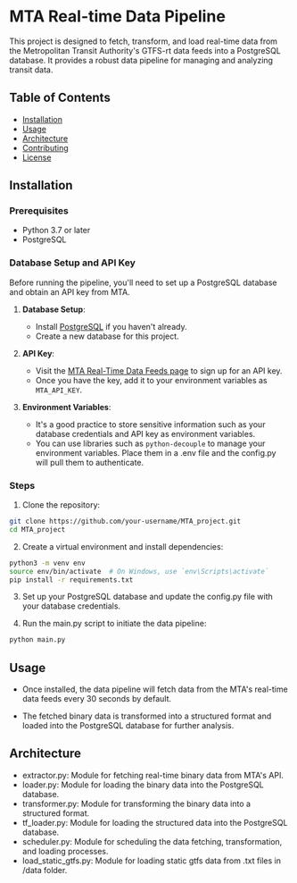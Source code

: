 # MTA Real-time Data Pipeline

This project is designed to fetch, transform, and load real-time data from the Metropolitan Transit Authority's GTFS-rt data feeds into a PostgreSQL database. It provides a robust data pipeline for managing and analyzing transit data.

## Table of Contents
- [Installation](#installation)
- [Usage](#usage)
- [Architecture](#architecture)
- [Contributing](#contributing)
- [License](#license)

## Installation

### Prerequisites
- Python 3.7 or later
- PostgreSQL

### Database Setup and API Key
Before running the pipeline, you'll need to set up a PostgreSQL database and obtain an API key from MTA.

1. **Database Setup**:
   - Install [PostgreSQL](https://www.postgresql.org/download/) if you haven't already.
   - Create a new database for this project.

2. **API Key**:
   - Visit the [MTA Real-Time Data Feeds page](https://api.mta.info/#/signup) to sign up for an API key.
   - Once you have the key, add it to your environment variables as `MTA_API_KEY`.

3. **Environment Variables**:
   - It's a good practice to store sensitive information such as your database credentials and API key as environment variables.
   - You can use libraries such as `python-decouple` to manage your environment variables. Place them in a .env file and the config.py will pull them to authenticate.

### Steps

1. Clone the repository:
```bash
git clone https://github.com/your-username/MTA_project.git
cd MTA_project
```

2. Create a virtual environment and install dependencies:
```bash
python3 -m venv env
source env/bin/activate  # On Windows, use `env\Scripts\activate`
pip install -r requirements.txt
```

3. Set up your PostgreSQL database and update the config.py file with your database credentials.

4. Run the main.py script to initiate the data pipeline:
```bash
python main.py
```

## Usage

- Once installed, the data pipeline will fetch data from the MTA's real-time data feeds every 30 seconds by default.

- The fetched binary data is transformed into a structured format and loaded into the PostgreSQL database for further analysis.

## Architecture

- extractor.py: Module for fetching real-time binary data from MTA's API.
- loader.py: Module for loading the binary data into the PostgreSQL database.
- transformer.py: Module for transforming the binary data into a structured format.
- tf_loader.py: Module for loading the structured data into the PostgreSQL database.
- scheduler.py: Module for scheduling the data fetching, transformation, and loading processes.
- load_static_gtfs.py: Module for loading static gtfs data from .txt files in /data folder.

